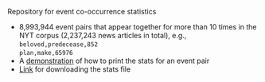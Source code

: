 Repository for event co-occurrence statistics

* 8,993,944 event pairs that appear together for more than 10 times in the NYT corpus (2,237,243 news articles in total), e.g., 
```beloved,predecease,852```<br>
```plan,make,65976```
* A [demonstration](https://github.com/why2011btv/event_cooccurrence_stats/blob/master/print_co_occur.ipynb) of how to print the stats for an event pair
* [Link](https://drive.google.com/drive/folders/17B-guJLySpufL6zI1RmZAH5wYYvu136Q?usp=sharing) for downloading the stats file
